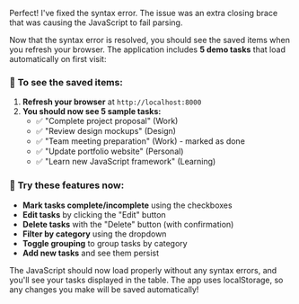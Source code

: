 







Perfect! I've fixed the syntax error. The issue was an extra closing brace that was causing the JavaScript to fail parsing. 

Now that the syntax error is resolved, you should see the saved items when you refresh your browser. The application includes **5 demo tasks** that load automatically on first visit:

### 🔄 **To see the saved items:**

1. **Refresh your browser** at `http://localhost:8000`
2. **You should now see 5 sample tasks:**
   - ✅ "Complete project proposal" (Work)
   - ✅ "Review design mockups" (Design) 
   - ✅ "Team meeting preparation" (Work) - marked as done
   - ✅ "Update portfolio website" (Personal)
   - ✅ "Learn new JavaScript framework" (Learning)

### 🎯 **Try these features now:**

- **Mark tasks complete/incomplete** using the checkboxes
- **Edit tasks** by clicking the "Edit" button
- **Delete tasks** with the "Delete" button (with confirmation)
- **Filter by category** using the dropdown
- **Toggle grouping** to group tasks by category
- **Add new tasks** and see them persist

The JavaScript should now load properly without any syntax errors, and you'll see your tasks displayed in the table. The app uses localStorage, so any changes you make will be saved automatically!
